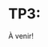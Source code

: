# TP3:

À venir!

<!--

import CodeBlock from '@theme/CodeBlock';
import CommentCommitPush from '/comment-commit-push.mdx';

# TP3 : MessageBoard

## Consignes (15% de la note finale)
- Lisez toutes les instructions et la grille de correction avant de commencer
- Vous **DEVEZ** faire au moins les migrations et les commits demandés mais vous pouvez en faire plus sans problème, tant que vous les documentez correctement

## Objectif

Le but de ce TP est d'ajouter une gestion d'usagers à une application simple qui permet d'écrire des messages à propos de certains sujets (**Boards**).

Prenez d'abord une minute pour utiliser l'application dans son état actuel et vérifier que vous pouvez:
- Ajouter de nouveaux **sujets** et les voir
- Ajouter de nouveau **messages** à l'intérieur d'un **sujet** et les voir

Dans ce document, on utilise le mot **usager** pour référer à une personne qui utilise l'application.
On utilise le mot **utilisateur** pour référer à un **usager** qui est connecté avec un **ApplicationUser**.

En plus des **utilisateurs** normaux, vous devrez créer deux **rôles** pour gérer cette application:
- **Admin**
- **Moderator**

## Mettre en place Identity
- Ajoutez les packages pour **Identity**
- Ajoutez une classe **ApplicationUser** qui doit hériter de **IdentityUser** (Pour l'instant il est vide et ce n'est pas un problème)
- Modifiez votre DBContext, c'est important d'utiliser le **ApplicationUser** que vous venez de créer

![Image Reference](/tps/tp3/IdentityDBContextAppUser.png)

- Configurez **Identity** dans **Program.cs**

:::danger

C'est important de configurer Identity pour utiliser **ApplicationUser** et non pas IdentityUser. Si vous n'utilisez pas **ApplicationUser**, ce ne sera pas possible (ou du moins facile), d'associer vos données au **ApplicationUser**.

:::

- Pour vous simplifier la vie, c'est préférable d'utiliser l'option RequireConfirmedAccount = false. De cette façon, il n'y aura pas de vérification par courriel.

![Image Reference](/tps/tp3/RequireConfirmedAccount.png)

:::warning

Même si vous avez désactiver la confirmation de courriel, il faut tout de même modifier le fichier Register.cshtml.cs comme vue en laboratoire pour ne pas faire de référence à **IEmailSender**

:::

- Utilisez un DBInitializer pour ajouter les 2 rôles
- Utilisez un DBInitializer pour ajouter 3 **utilisateurs**: un **admin**, un **moderator** et un **utilisateur** normal (avec les roles **admin** et **moderator** quand nécessaire)

## Générez les pages Razor Identity
- Faites le scaffolding de **Identity** avec les pages **Razor**
- Ajoutez la vue partialle de connexion à la bar de navigation du _Layout (Aligné a droite)

:::info

Pour ce TP nous allons utiliser le comportement par défaut des pages générées qui utilise le email comme username

:::

## Créer les liens avec ApplicationUser

- Un **utilisateur** peut avoir un ou plusieurs **messages**
- Un **message** doit avoir un seul **utilisateur**
- Modifiez la création de **message** pour qu'elle ne soit faisable que par un **utilisateur** et l'associé à son **message** (Attention, vous aurez probablement à effacer les **messages** existants dans votre BD)
- Modifiez la création de **sujets** (Boards) pour que ce soit uniquement possible par un **moderator**. Il faut ajouter la vérification serveur et cacher l'option de créer un Board pour les utilisateurs qui n'ont pas le droit.
- Affichez le courriel de l'**utilisateur** qui a écrit un **message** dans chaque **message** à côté de la date (ce courriel deviendra cliquable)

## Ajout de tests unitaires
- Il existe déjà un projet de tests avec 2 tests
- Lisez les commentaires dans chacune des fonctions de tests et ajoutez le code nécessaire

:::caution

Il y aura éventuellement un peu plus de travail à faire dans les tests pour supporter l'ajout de la vérification des **utilisateurs** bannis. (Pas besoin d'ajouter des tests en plus, simplement de vérifier que les 2 tests sont toujours fonctionnels)

:::

## Ajoutez le hard delete
- Les **admins** et l'**auteur** d'un **message** (l'**utilisateur** associé au **message**) peuvent effacer un message complètement. Voici à quoi devrait ressembler la vue d'un message par son **auteur**:

![Image Reference](/tps/tp3/propreMessage.png)

- Et voici la vue d'un **admin** (On va ajouter l'option Cacher très bientôt)

![Image Reference](/tps/tp3/messageNormalAdmin.png)

- Il faut donc afficher le message différement pour un **usager**, l'**auteur** ou les **admins**.
- Il ne faut pas oublier permettre **uniquement** aux **admins** et à l'**auteur** de faire cette action sur le serveur.

## Ajoutez l'option de cacher un message (soft delete)
- Les **moderators** et les **admins** peuvent cacher un **message** qui doit s'afficher comme ceci pour les **usagers** lorsqu'il est caché:

![Image Reference](/tps/tp3/messageCache.png)

- Et comme ceci pour les **moderators** qui peuvent cliquer sur Montrer pour l'afficher normalement à nouveau. Pour les **admins** il faut afficher le bouton **Effacer** en plus. (Remarques que les **moderators** et **admins** peuvent voir le message original)

![Image Reference](/tps/tp3/messageCacheModerateur.png)

![Image Reference](/tps/tp3/messageCacheAdmin.png)

- Il faut donc afficher les **message** différements pour les **moderators** également.
- Il ne faut pas oublier de permettre **uniquement** aux **admins** et **moderators** de faire cette action sur le serveur.


## Ajoutez une vue qui permet de voir les utilisateurs

![Image Reference](/tps/tp3/vueUtilisateursAdmin.png)

- Cette vue ne doit être accessible que par les **admins**
- Ajoutez un lien dans la page de navigation
- Cette vue doit afficher chaque **utilisateur** avec l'information suivante:
    - Email
    - S'il est **banni**
    - S'il est **admin**
    - S'il est **moderator**
    - Les administrateurs doivent avoir la possibilité de changer les **rôles** des **utilisateurs** (vérification serveur)
    - Il faut également pouvoir bannir un **utilisateur** à partir de ce menu et pour cette fois une action normale suffit (pas besoin d'utiliser AJAX)

## Limitez les actions des **utilisateurs bannis**
Comme l'application est assez simple et qu'il y a assez peu d'actions, on peut simplement vérifier si un utilisateur est banni avant de lui permettre de faire une action
- Ajoutez une vérification dans chaque action qui nécessite d'être authentifié
- Retournez une vue **Unauthorized** si l'**utilisateur** est banni

## AJAX - Ajoutez une vue qui affiche les détails d'un utilisateur
- Cette vue est accessible par un **usager** en cliquant sur le courriel du user qui a rédigé un message:

![Image Reference](/tps/tp3/lienVueDetails.png)

- Elle s'affiche ainsi pour les **usagers** :

![Image Reference](/tps/tp3/vueDetailsUtilisateur.png)

- Et ainsi pour les **moderators** et **admins** :

![Image Reference](/tps/tp3/vueDetailsUtilisateurAdmin.png)

- Cette vue doit être une fenêtre modal
- Vous **devez** utiliser un appel **AJAX** pour obtenir le contenu de cette **vue partielle**
- Vous **devez** également permettre de bannir un **utilisateur** pour les **moderators** et **admins** et le ban doit également se faire avec un appel **AJAX**


## Les règles de sécurité:
### L'ensemble des actions qui peuvent être effectués par les utilisateurs selon leur rôle

- Sans être connecté, un usager peut voir les messages et voir les détails de l'**utilisateur** qui a publié un **message**.
- Un usager connecté est considéré un **utilisateur**
- Un **utilisateur** peut envoyer des messages et effacer ses propres **messages** (de façon permanente).
- Un **moderator** peut créer une nouveau **board**.
- Un **moderator** peut **cacher** un **message** (soft delete) ou le réafficher.
    Lorsqu'un **message** est **caché**, il n'est plus visible sauf par des **utilisateurs** avec un rôle **admin** ou **moderator** qui peuvent également le réafficher. [Pas de confirmation]
- **Moderator** peut bannir un usager, sauf si l'utilisateur a un rôle **admin** ou **moderator**.
- Un **admin** peut tout faire ce que **moderator** peut faire, incluant **cacher** un **message**, mais aussi l'**effacer** de façon permanente comme si c'était l'**utilisateur** qui avait écrit le **message**.
- Un **admin** peut **bannir** un utilisateur et ce peu importe le **role** de l'**utilisateur**.
- Un **admin** peut voir la liste des **utilisateurs**.
- Un **admin** peut donner les droits **moderator** et **admin** ou les retirer aux utilisateurs.
- Protection contre les erreurs. Un **utilisateur** ne peut pas se bannir lui même et il ne peut pas se retirer les droits **admin**! (pour faire simple, on peut dire qu'un **utilisateur** ne peut pas modifier ses propres **roles**)
- Un **utilisateur** **banni** ne peut faire aucune action qu'un **utilisateur** peut faire normalement (Il n'y a que les fonctions qui sont accessibles sans connection qui restent accessible)
- Il n'est pas interdit qu'un utilisateur soit à la fois un **moderator** et un **admin**, même si ce n'est pas très utile d'être **moderator** lorsque l'on est **admin**.


## Grille de correction

| Tâche | Nb Points |
| :--- | :----: |
| Mettre en place Identity et générez les pages Razor Identity | 1 |
| Créer le lien entre ApplicationUser et Message et faire un Seed | 1 |
| Permettre uniquement aux modérateurs et admins de créer des sujets| 1 |
| Permettre uniquement aux utilisateurs d'écrire des messages et les associer | 1 |
| Tests unitaires | 2 |
| Ajoutez le hard delete de messages | 1 |
| Ajoutez l'option de cacher un message | 3 |
| Ajoutez une vue qui permet de voir les utilisateurs, de changer leurs rôles et de les bannir | 3 |
| Ajoutez une vue qui affiche les détails d'un utilisateur et permet de le bannir | 3 |
| Limitez les actions des utilisateurs bannis | 1 |
| **Total** | ** /17 ** |
**CORRIGER LE TOTAL**

Notes: les règles de sécurité ne sont pas évalués séparément, mais avec la section avec laquelle elles sont reliées.
-->